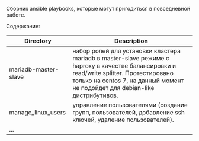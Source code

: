 Сборник ansible playbooks, которые могут пригодиться в повседневной работе.

Содержание:

| Directory            | Description                                                                                                                                                                                                              |
| -------------------- | ------------------------------------------------------------------------------------------------------------------------------------------------------------------------------------------------------------------------ |
| mariadb-master-slave | набор ролей для установки кластера mariadb в master-slave режиме с haproxy в качестве балансировки и read/write splitter. Протестировано только на centos 7, на данный момент не подойдет для debian-like дистрибутивов. |
| manage_linux_users   | управление пользователями (создание групп, пользователей, добавление ssh ключей, удаление пользователей).                                                                                                                |
| ...                  |                                                                                                                                                                                                                          |
